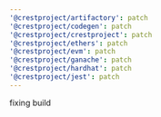 ```yaml
---
'@crestproject/artifactory': patch
'@crestproject/codegen': patch
'@crestproject/crestproject': patch
'@crestproject/ethers': patch
'@crestproject/evm': patch
'@crestproject/ganache': patch
'@crestproject/hardhat': patch
'@crestproject/jest': patch
---
```


fixing build
